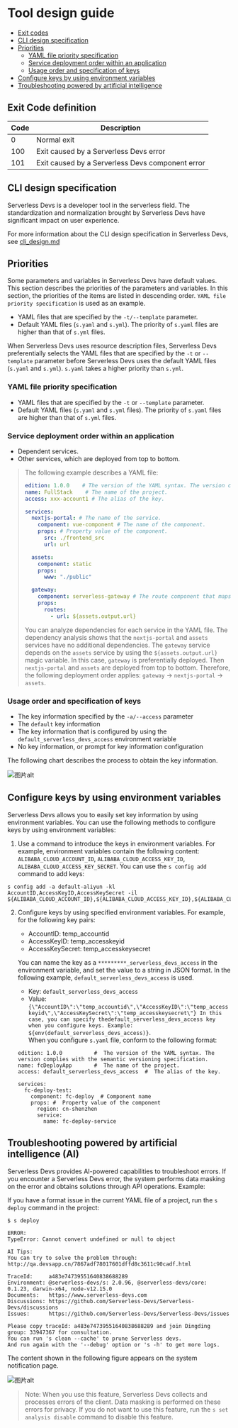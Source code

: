 # Tool design guide

- [Exit codes](#Exit-Code-definition)
- [CLI design specification](#CLI-design-specification)
- [Priorities](#Priorities)
    - [YAML file priority specification](#YAML-file-priority-specification)
    - [Service deployment order within an application](#Service-deployment-order-within-an-application)
    - [Usage order and specification of keys](#Usage-order-and-specification-of-keys)
- [Configure keys by using environment variables](#Configure-keys-by-using-environment-variables)
- [Troubleshooting powered by artificial intelligence](#troubleshooting-powered-by-artificial-intelligence-ai)

## Exit Code definition

| Code | Description                                       |
| ---- | ------------------------------------------------- |
| 0    | Normal  exit                                      |
| 100  | Exit  caused by a Serverless Devs error           |
| 101  | Exit  caused by a Serverless Devs component error |

## CLI design specification

Serverless Devs is a developer tool in the serverless field. The standardization and normalization brought by Serverless Devs have significant impact on user experience. 

For more information about the CLI design specification in Serverless Devs, see [cli_design.md](cli_design.md)


## Priorities

Some parameters and variables in Serverless Devs have default values. This section describes the priorities of the parameters and variables. In this section, the priorities of the items are listed in descending order. `YAML file priority specification` is used as an example.

- YAML files that are specified by the `-t/--template` parameter.
- Default YAML files (`s.yaml` and `s.yml`). The priority of `s.yaml` files are higher than that of `s.yml` files.

When Serverless Devs uses resource description files, Serverless Devs preferentially selects the YAML files that are specified by the `-t` or `--template` parameter before Serverless Devs uses the default YAML files (`s.yaml` and `s.yml`). `s.yaml` takes a higher priority than `s.yml`.

### YAML file priority specification

- YAML files that are specified by the `-t` or `--template` parameter.
- Default YAML files (`s.yaml` and `s.yml` files). The priority of `s.yaml` files are higher than that of `s.yml` files.



### Service deployment order within an application

- Dependent services.
- Other services, which are deployed from top to bottom.

> The following example describes a YAML file:
> ```yaml
> edition: 1.0.0    # The version of the YAML syntax. The version complies with the semantic versioning specification.
> name: FullStack    # The name of the project.
> access: xxx-account1 # The alias of the key.
> 
> services:
>   nextjs-portal: # The name of the service.
>     component: vue-component # The name of the component.
>     props: # Property value of the component.
>       src: ./frontend_src
>       url: url
> 
>   assets:
>     component: static
>     props:
>       www: "./public"
> 
>   gateway:
>     component: serverless-gateway # The route component that maps HTTP URLs to services.
>     props:
>       routes:
>         - url: ${assets.output.url}
> ```
> You can analyze dependencies for each service in the YAML file. The dependency analysis shows that the `nextjs-portal` and `assets` services have no additional dependencies. The `gateway` service depends on the `assets` service by using the `${assets.output.url}` magic variable. In this case, `gateway` is preferentially deployed. Then `nextjs-portal` and `assets` are deployed from top to bottom. Therefore, the following deployment order applies: `gateway` -> `nextjs-portal` -> `assets`.


### Usage order and specification of keys

- The key information specified by the `-a/--access` parameter
- The `default` key information
- The key information that is configured by using the `default_serverless_devs_access` environment variable
- No key information, or prompt for key information configuration

The following chart describes the process to obtain the key information.

![图片alt](https://serverless-article-picture.oss-cn-hangzhou.aliyuncs.com/1635841483040_20211102082444588067.png)



## Configure keys by using environment variables

Serverless Devs allows you to easily set key information by using environment variables. You can use the following methods to configure keys by using environment variables:

1. Use a command to introduce the keys in environment variables. For example, environment variables contain the following content: `ALIBABA_CLOUD_ACCOUNT_ID`, `ALIBABA_CLOUD_ACCESS_KEY_ID`, `ALIBABA_CLOUD_ACCESS_KEY_SECRET`. You can use the `s config add` command to add keys: 

```shell script
s config add -a default-aliyun -kl AccountID,AccessKeyID,AccessKeySecret -il ${ALIBABA_CLOUD_ACCOUNT_ID},${ALIBABA_CLOUD_ACCESS_KEY_ID},${ALIBABA_CLOUD_ACCESS_KEY_SECRET}.
```


2. Configure keys by using specified environment variables. For example, for the following key pairs:
    - AccountID: temp_accountid
    - AccessKeyID: temp_accesskeyid
    - AccessKeySecret: temp_accesskeysecret    

    You can name the key as a `*********_serverless_devs_access` in the environment variable, and set the value to a string in JSON format. In the following example, `default_serverless_devs_access` is used.
    - Key: `default_serverless_devs_access`
    - Value: `{\"AccountID\":\"temp_accountid\",\"AccessKeyID\":\"temp_accesskeyid\",\"AccessKeySecret\":\"temp_accesskeysecret\"}
 In this case, you can specify thedefault_serverless_devs_access key when you configure keys. Example: ${env(default_serverless_devs_access)}`.
​    
    When you configure `s.yaml` file, conform to the following format: 
    ```
    edition: 1.0.0          #  The version of the YAML syntax. The version complies with the semantic versioning specification.
    name: fcDeployApp       #  The name of the project. 
    access: default_serverless_devs_access  #  The alias of the key.

    services:
      fc-deploy-test:
        component: fc-deploy  # Component name
        props: #  Property value of the component
          region: cn-shenzhen
          service:
            name: fc-deploy-service
    ```

## Troubleshooting powered by artificial intelligence (AI)

Serverless Devs provides AI-powered capabilities to troubleshoot errors. If you encounter a Serverless Devs error, the system performs data masking on the error and obtains solutions through API operations. Example:

If you have a format issue in the current YAML file of a project, run the `s deploy` command in the project: 

```shell script
$ s deploy

ERROR:
TypeError: Cannot convert undefined or null to object

AI Tips:
You can try to solve the problem through: http://qa.devsapp.cn/7867adf78017601dffd8c3611c90cadf.html

TraceId:     a483e74739551640838688289
Environment: @serverless-devs/s: 2.0.96, @serverless-devs/core: 0.1.23, darwin-x64, node-v12.15.0
Documents:   https://www.serverless-devs.com
Discussions: https://github.com/Serverless-Devs/Serverless-Devs/discussions
Issues:      https://github.com/Serverless-Devs/Serverless-Devs/issues

Please copy traceId: a483e74739551640838688289 and join Dingding group: 33947367 for consultation.
You can run 's clean --cache' to prune Serverless devs.
And run again with the '--debug' option or 's -h' to get more logs.
```


The content shown in the following figure appears on the system notification page.

![图片alt](https://serverless-article-picture.oss-cn-hangzhou.aliyuncs.com/1640838881038_20211230043441520071.png)

> Note: When you use this feature, Serverless Devs collects and processes errors of the client. Data masking is performed on these errors for privacy. If you do not want to use this feature, run the `s set analysis disable` command to disable this feature. 
